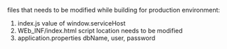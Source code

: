

files that needs to be modified while building for production environment:

1. index.js
    value of window.serviceHost
2. WEb_INF/index.html
    script location needs to be modified
3. application.properties
    dbName, user, password

